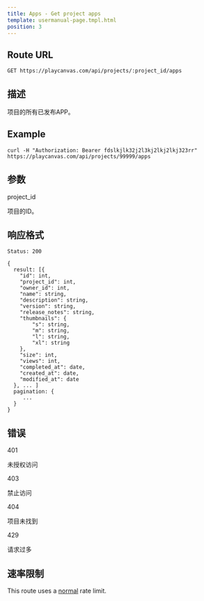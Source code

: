 ```yaml
---
title: Apps - Get project apps
template: usermanual-page.tmpl.html
position: 3
---
```


## Route URL

```none
GET https://playcanvas.com/api/projects/:project_id/apps
```

## 描述

项目的所有已发布APP。

## Example

```none
curl -H "Authorization: Bearer fdslkjlk32j2l3kj2lkj2lkj323rr" https://playcanvas.com/api/projects/99999/apps
```

## 参数

<div class="params">
<div class="parameter"><span class="param">project_id</span><p>项目的ID。</p></div>
</div>

## 响应格式

```none
Status: 200
```

```none
{
  result: [{
    "id": int,
    "project_id": int,
    "owner_id": int,
    "name": string,
    "description": string,
    "version": string,
    "release_notes": string,
    "thumbnails": {
        "s": string,
        "m": string,
        "l": string,
        "xl": string
    },
    "size": int,
    "views": int,
    "completed_at": date,
    "created_at": date,
    "modified_at": date
  }, ... ]
  pagination: {
     ...
  }
}
```

## 错误

<div class="params">
<div class="parameter"><span class="param">401</span><p>未授权访问</p></div>
<div class="parameter"><span class="param">403</span><p>禁止访问</p></div>
<div class="parameter"><span class="param">404</span><p>项目未找到</p></div>
<div class="parameter"><span class="param">429</span><p>请求过多</p></div>
</div>

## 速率限制

This route uses a [normal][1] rate limit.

[1]: /user-manual/api#rate-limiting


